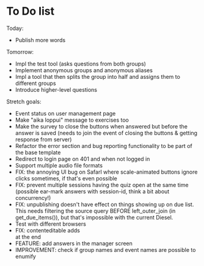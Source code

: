 # To Do list

Today:

- Publish more words


Tomorrow:
- Impl the test tool (asks questions from both groups)
- Implement anonymous groups and anonymous aliases
- Impl a tool that then splits the group into half and assigns them to different groups
- Introduce higher-level questions




Stretch goals:
- Event status on user management page
- Make "aika loppui" message to exercises too
- Make the survey to close the buttons when answered but before the answer is saved (needs to join the event of closing the buttons & getting response from server)
- Refactor the error section and bug reporting functionality to be part of the base template
- Redirect to login page on 401 and when not logged in
- Support multiple audio file formats
- FIX: the annoying UI bug on SafarI where scale-animated buttons ignore clicks sometimes, if that's even possible
- FIX: prevent multiple sessions having the quiz open at the same time (possible ear-mark answers with session-id, think a bit about concurrency!)
- FIX: unpublishing doesn't have effect on things showing up on due list. This needs filtering the source query BEFORE left_outer_join (in get_due_items()), but that's impossible with the current Diesel.
- Test with different browsers
- FIX: contenteditable adds <br> at the end
- FEATURE: add answers in the manager screen
- IMPROVEMENT: check if group names and event names are possible to enumify
